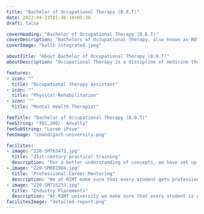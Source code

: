 ```yaml
---
title: "Bachelor of Occupational Therapy (B.0.T)"
date: 2022-04-23T15:46:10+05:30
draft: false

coverHeading: "Bachelor of Occupational Therapy (B.0.T)"
coverDescription: "Bachelors of Occupational Therapy, also known as BOT, is a bachelor's degree programme in the field of medicine. The course has been structured to focus on practices of prevention and cure along with rehabilitation"
coverImage: "ballb integrated.jpeg"

aboutTitle: "About Bachelor of Occupational Therapy (B.0.T)"
aboutDescription: "Occupational Therapy is a discipline of medicine that focuses on treating and rehabilitating persons who are physically, emotionally, or psychologically impaired. It focuses on tailoring the environment to the patient's needs, as well as instructing and educating them on the required skills for everyday tasks. In the past, this was known as 'Moral Treatment"

features:
- icon: ""
  title: "Occupational therapy assistant"
- icon: ""
  title: "Physical Rehabilitation"
- icon: ""
  title: "Mental Health Therapist"

feeTitle: "Bachelor of Occupational Therapy (B.0.T)"
feeString: "₹81,200/- Anually"
feeSubString: "Lorem iPsum"
feeImage: "chandigarh-university.png"

facilites:
- image: "220-SM763471.jpg"
  title: "21st-century practical training"
  description: "For a better understanding of concepts, we have set up advanced 21st-century tools equipped with advanced training methods so that students can learn every concept practically in a better way."
- image: "220-SM881904.jpg"
  title: "Professional Career Mentoring"
  description: "We at RIMT make sure that every student gets professional career mentoring from the industry experts to set career targets & for this we have created a career & placement cell too."
- image: "220-SM715233.jpg"
  title: "Industry Placements"
  description: "At RIMT university we make sure that every student is getting placed, each year more than 500 companies visit the campus of RIMT to hire our brightest of the talents"
facilitesImage: "detailed-report.png"
---
```


